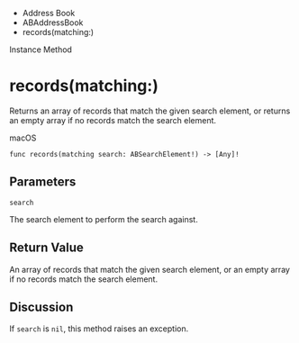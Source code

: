 

- Address Book
- ABAddressBook
-  records(matching:) 

Instance Method

# records(matching:)

Returns an array of records that match the given search element, or returns an empty array if no records match the search element.

macOS

``` source
func records(matching search: ABSearchElement!) -> [Any]!
```

## Parameters 

`search`  

The search element to perform the search against.

## Return Value

An array of records that match the given search element, or an empty array if no records match the search element.

## Discussion

If `search` is `nil`, this method raises an exception.

